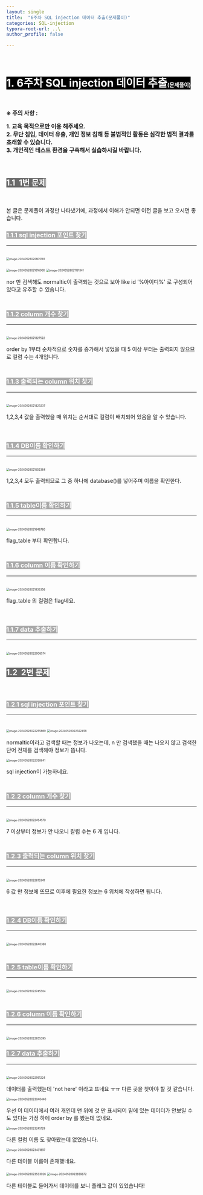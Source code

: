 ```yaml
---
layout: single
title:  "6주차 SQL injection 데이터 추출(문제풀이)"
categories: SQL-injection
typora-root-url: ..\
author_profile: false

---
```


<br>

# <span style="background:#000000; color:#ffffff">1. 6주차 SQL injection 데이터 추출<span style="font-size:50%">(문제풀이)</span></span>

<br>

<span style='font-weight:bold; font-size:15px'> ※ 주의 사항 :</span>   

<span style='font-weight:bold; font-size:15px'>1. 교육 목적으로만 이용 해주세요.</span><br>
<span style='font-weight:bold; font-size:15px'>2. 무단 침입, 데이터 유출, 개인 정보 침해 등 불법적인 활동은 심각한 법적 결과를 초래할 수 있습니다.</span><br>
<span style='font-weight:bold; font-size:15px'>3.  개인적인 테스트 환경을 구축해서 실습하시길 바랍니다. </span>

<br>

## <span style="background:#696969; color:#ffffff">1.1  1번 문제</span>

<br>

본 글은 문제풀이 과정만 나타냈기에, 과정에서 이해가 안되면 이전 글을 보고 오시면 좋습니다.

### <span style="background:#A9A9A9; color:#ffffff">1.1.1 sql injection 포인트 찾기</span>

***

<br><img src="/images/2024-05-28-SQLinjection4/image-20240528020605181.png" alt="image-20240528020605181" style="zoom:50%;" />

<img src="/images/2024-05-28-SQLinjection4/image-20240528021016000.png" alt="image-20240528021016000" style="zoom:50%;" />

<img src="/images/2024-05-28-SQLinjection4/image-20240528021131341.png" alt="image-20240528021131341" style="zoom:50%;" />

nor 만 검색해도 normaltic이 출력되는 것으로 보아 like id  '%아이디%' 로 구성되어 있다고 유추할 수 있습니다.

### <br><span style="background:#A9A9A9; color:#ffffff">1.1.2 column 개수 찾기</span>

***

<br>

<img src="/images/2024-05-28-SQLinjection4/image-20240528021327522.png" alt="image-20240528021327522" style="zoom:50%;" />

order by 1부터 순차적으로 숫자를 증가해서 넣었을 때 5 이상 부터는 출력되지 않으므로 컬럼 수는 4개입니다.

### <br><span style="background:#A9A9A9; color:#ffffff">1.1.3 출력되는 column 위치 찾기</span>

***

<br>

<img src="/images/2024-05-28-SQLinjection4/image-20240528021423237.png" alt="image-20240528021423237" style="zoom:50%;" />

1,2,3,4 값을 출력했을 때 위치는 순서대로 컬럼이 배치되어 있음을 알 수 있습니다.

<br>

### <span style="background:#A9A9A9; color:#ffffff">1.1.4 DB이름 확인하기</span>

***

<br>

<img src="/images/2024-05-28-SQLinjection4/image-20240528021502384.png" alt="image-20240528021502384" style="zoom:50%;" />

1,2,3,4 모두 출력되므로 그 중 하나에 database()를 넣어주며 이름을 확인한다.

### <br><span style="background:#A9A9A9; color:#ffffff">1.1.5 table이름 확인하기</span>

***

<br>

<img src="/images/2024-05-28-SQLinjection4/image-20240528021648760.png" alt="image-20240528021648760" style="zoom:50%;" />

flag_table 부터 확인합니다.

### <br><span style="background:#A9A9A9; color:#ffffff">1.1.6 column 이름 확인하기</span>

***

<br>

<img src="/images/2024-05-28-SQLinjection4/image-20240528021835356.png" alt="image-20240528021835356" style="zoom:50%;" />

flag_table 의 컬럼은 flag네요.

<br>

### <span style="background:#A9A9A9; color:#ffffff">1.1.7 data 추출하기</span>

***



<br>

<img src="/images/2024-05-28-SQLinjection4/image-20240528022006574.png" alt="image-20240528022006574" style="zoom:50%;" />



<br>

## <span style="background:#696969; color:#ffffff">1.2  2번 문제</span>

<br>

### <span style="background:#A9A9A9; color:#ffffff">1.2.1 sql injection 포인트 찾기</span>

***

<br>

<img src="/images/2024-05-28-SQLinjection4/image-20240528022255869.png" alt="image-20240528022255869" style="zoom:50%;" />

<img src="/images/2024-05-28-SQLinjection4/image-20240528022322458.png" alt="image-20240528022322458" style="zoom:50%;" />

normaltic이라고 검색할 때는 정보가 나오는데, n 만 검색했을 때는 나오지 않고 검색한 단어 전체를 검색해야 정보가 뜹니다.

<img src="/images/2024-05-28-SQLinjection4/image-20240528022358841.png" alt="image-20240528022358841" style="zoom:50%;" />

sql injection이 가능하네요.

### <br><span style="background:#A9A9A9; color:#ffffff">1.2.2 column 개수 찾기</span>

***

<br>

<img src="/images/2024-05-28-SQLinjection4/image-20240528022454579.png" alt="image-20240528022454579" style="zoom:50%;" />

7 이상부터 정보가 안 나오니 칼럼 수는 6 개 입니다.

### <br><span style="background:#A9A9A9; color:#ffffff">1.2.3 출력되는 column 위치 찾기</span>

***

<br>

<img src="/images/2024-05-28-SQLinjection4/image-20240528022613341.png" alt="image-20240528022613341" style="zoom:50%;" />

6 값 만 정보에 뜨므로 이후에 필요한 정보는 6 위치에 작성하면 됩니다.

<br>

### <span style="background:#A9A9A9; color:#ffffff">1.2.4 DB이름 확인하기</span>

***

<br>

<img src="/images/2024-05-28-SQLinjection4/image-20240528022640388.png" alt="image-20240528022640388" style="zoom:50%;" />



### <br><span style="background:#A9A9A9; color:#ffffff">1.2.5 table이름 확인하기</span>

***

<br>

<img src="/images/2024-05-28-SQLinjection4/image-20240528022745304.png" alt="image-20240528022745304" style="zoom:50%;" />

### <br><span style="background:#A9A9A9; color:#ffffff">1.2.6 column 이름 확인하기</span>

***

<br>

<img src="/images/2024-05-28-SQLinjection4/image-20240528022855395.png" alt="image-20240528022855395" style="zoom:50%;" />

<br>

### <span style="background:#A9A9A9; color:#ffffff">1.2.7 data 추출하기</span>

***



<br>

<img src="/images/2024-05-28-SQLinjection4/image-20240528022951224.png" alt="image-20240528022951224" style="zoom:50%;" />

데이터를 출력했는데 'not here' 이라고 뜨네요 ㅠㅠ 다른 곳을 찾아야 할 것 같습니다.

<img src="/images/2024-05-28-SQLinjection4/image-20240528023040440.png" alt="image-20240528023040440" style="zoom:50%;" />

우선 이 데이터에서 여러 개인데 맨 위에 것 만 표시되어 밑에 있는 데이터가 안보일 수 도 있다는 가정 하에 order by 를 봤는데 없네요.

<img src="/images/2024-05-28-SQLinjection4/image-20240528023245129.png" alt="image-20240528023245129" style="zoom:50%;" />

다른 컬럼 이름 도 찾아봤는데 없었습니다.

<img src="/images/2024-05-28-SQLinjection4/image-20240528023431897.png" alt="image-20240528023431897" style="zoom:50%;" />

다른 테이블 이름이 존재했네요. 

<img src="/images/2024-05-28-SQLinjection4/image-20240528023533026.png" alt="image-20240528023533026" style="zoom:50%;" />



<img src="/images/2024-05-28-SQLinjection4/image-20240528023659672.png" alt="image-20240528023659672" style="zoom:50%;" />

다른 테이블로 들어가서 데이터를 보니 플래그 값이 있었습니다!